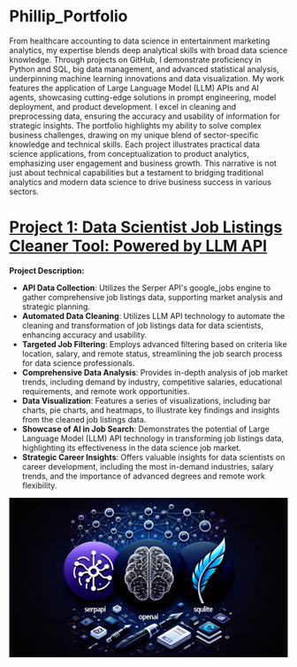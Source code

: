 # Phillip_Portfolio
From healthcare accounting to data science in entertainment marketing analytics, my expertise blends deep analytical skills with broad data science knowledge. Through projects on GitHub, I demonstrate proficiency in Python and SQL, big data management, and advanced statistical analysis, underpinning machine learning innovations and data visualization. My work features the application of Large Language Model (LLM) APIs and AI agents, showcasing cutting-edge solutions in prompt engineering, model deployment, and product development. I excel in cleaning and preprocessing data, ensuring the accuracy and usability of information for strategic insights. The portfolio highlights my ability to solve complex business challenges, drawing on my unique blend of sector-specific knowledge and technical skills. Each project illustrates practical data science applications, from conceptualization to product analytics, emphasizing user engagement and business growth. This narrative is not just about technical capabilities but a testament to bridging traditional analytics and modern data science to drive business success in various sectors.


# [Project 1: Data Scientist Job Listings Cleaner Tool: Powered by LLM API]([https://github.com/Prvargas/Where_Are_The_Drugs](https://github.com/Prvargas/job-webscraper))
**Project Description:** 
- **API Data Collection**: Utilizes the Serper API's google_jobs engine to gather comprehensive job listings data, supporting market analysis and strategic planning.
- **Automated Data Cleaning**: Utilizes LLM API technology to automate the cleaning and transformation of job listings data for data scientists, enhancing accuracy and usability.
- **Targeted Job Filtering**: Employs advanced filtering based on criteria like location, salary, and remote status, streamlining the job search process for data science professionals.
- **Comprehensive Data Analysis**: Provides in-depth analysis of job market trends, including demand by industry, competitive salaries, educational requirements, and remote work opportunities.
- **Data Visualization**: Features a series of visualizations, including bar charts, pie charts, and heatmaps, to illustrate key findings and insights from the cleaned job listings data.
- **Showcase of AI in Job Search**: Demonstrates the potential of Large Language Model (LLM) API technology in transforming job listings data, highlighting its effectiveness in the data science job market.
- **Strategic Career Insights**: Offers valuable insights for data scientists on career development, including the most in-demand industries, salary trends, and the importance of advanced degrees and remote work flexibility.



![DALL_E](/images/P1_DALL_E.png)




